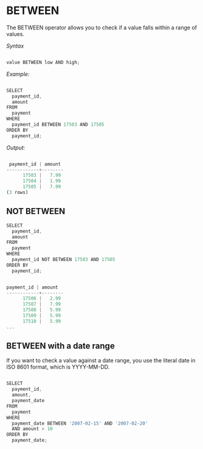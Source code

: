 # BETWEEN

The BETWEEN operator allows you to check if a value falls within a range of values.

*Syntax*

```javascript

value BETWEEN low AND high;

```

*Example:*

```javascript

SELECT 
  payment_id, 
  amount 
FROM 
  payment 
WHERE 
  payment_id BETWEEN 17503 AND 17505 
ORDER BY 
  payment_id;

```

*Output:*

```javascript

 payment_id | amount
------------+--------
      17503 |   7.99
      17504 |   1.99
      17505 |   7.99
(3 rows)

```

## NOT BETWEEN

```javascript
SELECT 
  payment_id, 
  amount 
FROM 
  payment 
WHERE 
  payment_id NOT BETWEEN 17503 AND 17505 
ORDER BY 
  payment_id;
```

```javascript

payment_id | amount
------------+--------
      17506 |   2.99
      17507 |   7.99
      17508 |   5.99
      17509 |   5.99
      17510 |   5.99
...

```

## BETWEEN with a date range

If you want to check a value against a date range, you use the literal date in ISO 8601 format, which is YYYY-MM-DD.

```javascript

SELECT 
  payment_id, 
  amount, 
  payment_date 
FROM 
  payment 
WHERE 
  payment_date BETWEEN '2007-02-15' AND '2007-02-20' 
  AND amount > 10 
ORDER BY 
  payment_date;

```

